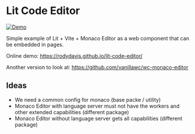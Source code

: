 # Lit Code Editor

[![Demo](https://github.com/rodydavis/lit-code-editor/actions/workflows/ci.yml/badge.svg)](https://github.com/rodydavis/lit-code-editor/actions/workflows/ci.yml)

Simple example of Lit + Vite + Monaco Editor as a web component that can be embedded in pages.

Online demo: https://rodydavis.github.io/lit-code-editor/

Another version to look at: https://github.com/vanillawc/wc-monaco-editor


## Ideas

- We need a common config for monaco (base packe / utility)
- Monaco Editor with language server must not have the workers and other extended capabilities (different package)
- Monaco Editor without language server gets all capabilities (different package)
